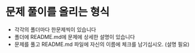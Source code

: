 # 문제 풀이를 올리는 형식

* 각각의 폴더마다 한문제씩이 있습니다
* 폴더에 README.md에 문제에 상세한 설명이 있습니다
* 문제를 풀고 README.md 파일에 자신의 이름에 체크를 남기십시오. (설명 필요)
